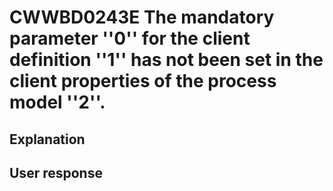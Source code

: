 # CWWBD0243E The mandatory parameter ''0'' for the client definition ''1'' has not been set in the client properties of the process model ''2''.

## Explanation

## User response